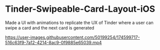 # Tinder-Swipeable-Card-Layout-iOS

Made a UI with animations to replicate the UX of Tinder where a user can swipe a card and the next card is generated

https://user-images.githubusercontent.com/50199254/174599717-516c63f9-7a12-4214-8ac9-0f9885e65039.mp4

